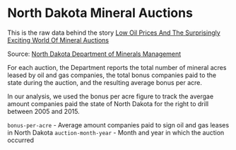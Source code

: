 # North Dakota Mineral Auctions

This is the raw data behind the story [Low Oil Prices And The Surprisingly Exciting World Of Mineral Auctions](http://insideenergy.org/2015/05/13/low-oil-prices-and-the-surprisingly-exciting-world-of-mineral-auctions/)

Source: [North Dakota Department of Minerals Management](https://land.nd.gov/minerals/mineralapps/auctions/auctionsummary.aspx)

For each auction, the Department reports the total number of mineral acres leased by oil and gas companies, the total bonus companies paid to the state during the auction, and the resulting average bonus per acre.

In our analysis, we used the bonus per acre figure to track the avergae amount companies paid the state of North Dakota for the right to drill between 2005 and 2015. 

`bonus-per-acre`  - Average amount companies paid to sign oil and gas leases in North Dakota
`auction-month-year` - Month and year in which the auction occurred
